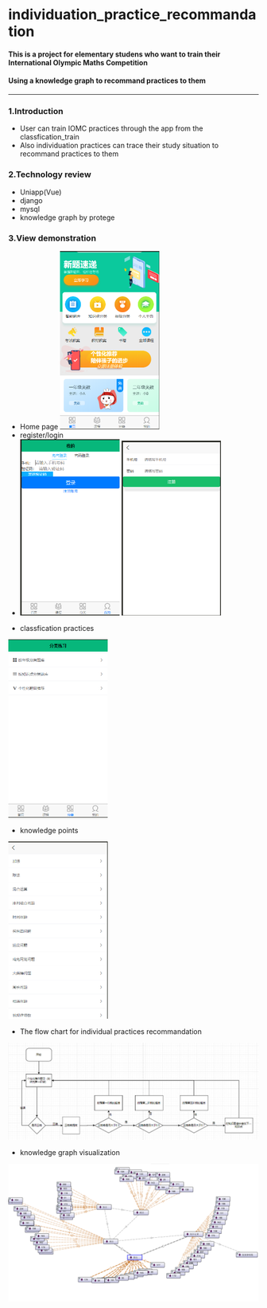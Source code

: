 # individuation_practice_recommandation
#### This is a project for elementary studens who want to train their International Olympic Maths Competition
#### Using a knowledge graph to recommand practices to them
---
### 1.Introduction
- User can train IOMC practices through the app from the classfication_train
- Also individuation practices can trace their study situation to recommand practices to them

### 2.Technology review
- Uniapp(Vue)
- django
- mysql
- knowledge graph by protege

### 3.View demonstration
- Home page
<img src="view/homePage.png" width = "200"  /><br>
- register/login
- <div>
    <img src="view/register_1.png" width = "200">
    <img src="view/register_2.png" width = "200">
 </div>

- classfication practices
<img src="view/classfication.png" width = "200">

- knowledge points
<img src="view/knowledge_points.png" width = "200">

- The flow chart for individual practices recommandation
<img src="view/Theflowchart.png" width = "800">

- knowledge graph visualization
<img src="view/knowledge_graph.png" width = "800">
